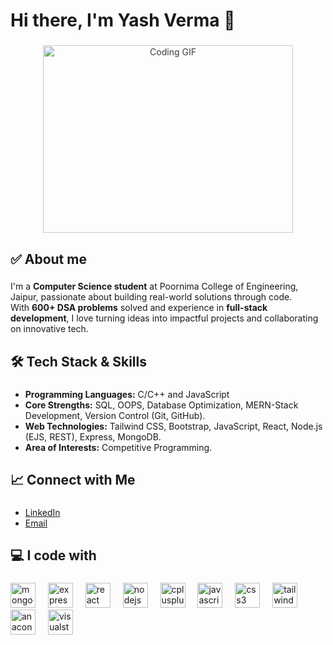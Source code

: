 <h1 align="left">Hi there, I'm Yash Verma 👋</h1>

###

<p align="center">
  <img 
    src="https://media1.giphy.com/media/SWoSkN6DxTszqIKEqv/200.webp?cid=ecf05e47f5e1blm28sm8857pfr9p147e1wxnedirw05u7ec2&ep=v1_gifs_related&rid=200.webp&ct=g" 
    alt="Coding GIF" 
    width="400" 
    height="300"
    style="opacity: 0.85;"
  />
</p>


###

<h2 align="left">✅ About me</h2>

###

<p align="left">I'm a <b>Computer Science student</b> at Poornima College of Engineering, Jaipur, passionate about building real-world solutions through code.<br>With <b>600+ DSA problems</b> solved and experience in <b>full-stack development</b>, I love turning ideas into impactful projects and collaborating on innovative tech.</p>

###

<h2 align="left">🛠️ Tech Stack & Skills</h2>

###

<ul>
  <li><b>Programming Languages:</b> C/C++ and JavaScript</li>
  <li><b>Core Strengths:</b> SQL, OOPS, Database Optimization, MERN-Stack Development, Version Control (Git, GitHub).</li>
  <li><b>Web Technologies:</b> Tailwind CSS, Bootstrap, JavaScript, React, Node.js (EJS, REST), Express, MongoDB.</li>
  <li><b>Area of Interests:</b> Competitive Programming.</li>
</ul>


###

<h2 align="left">📈 Connect with Me</h2>

###
<ul>
  <li><a href="https://www.linkedin.com/in/yash-verma-b41221241" target="_blank" rel="noopener noreferrer">LinkedIn</a></li>
  <li><a href="mailto:yashverma2429@gmail.com" target="_blank" rel="noopener noreferrer">Email</a></li>
</ul>

###

<h2 align="left">💻 I code with</h2>

###

<div align="left">
  <img src="https://cdn.jsdelivr.net/gh/devicons/devicon/icons/mongodb/mongodb-original.svg" height="40" alt="mongodb logo"  />
  <img width="12" />
  <img src="https://cdn.jsdelivr.net/gh/devicons/devicon/icons/express/express-original.svg" height="40" alt="express logo"  />
  <img width="12" />
  <img src="https://cdn.jsdelivr.net/gh/devicons/devicon/icons/react/react-original.svg" height="40" alt="react logo"  />
  <img width="12" />
  <img src="https://cdn.jsdelivr.net/gh/devicons/devicon/icons/nodejs/nodejs-original.svg" height="40" alt="nodejs logo"  />
  <img width="12" />
  <img src="https://cdn.jsdelivr.net/gh/devicons/devicon/icons/cplusplus/cplusplus-original.svg" height="40" alt="cplusplus logo"  />
  <img width="12" />
  <img src="https://cdn.jsdelivr.net/gh/devicons/devicon/icons/javascript/javascript-original.svg" height="40" alt="javascript logo"  />
  <img width="12" />
  <img src="https://cdn.jsdelivr.net/gh/devicons/devicon/icons/css3/css3-original.svg" height="40" alt="css3 logo"  />
  <img width="12" />
  <img src="https://cdn.jsdelivr.net/gh/devicons/devicon/icons/tailwindcss/tailwindcss-original-wordmark.svg" height="40" alt="tailwindcss logo"  />
  <img width="12" />
  <img src="https://cdn.jsdelivr.net/gh/devicons/devicon/icons/anaconda/anaconda-original.svg" height="40" alt="anaconda logo"  />
  <img width="12" />
  <img src="https://cdn.jsdelivr.net/gh/devicons/devicon/icons/visualstudio/visualstudio-plain.svg" height="40" alt="visualstudio logo"  />
</div>

###
